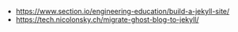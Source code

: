- https://www.section.io/engineering-education/build-a-jekyll-site/
- https://tech.nicolonsky.ch/migrate-ghost-blog-to-jekyll/
